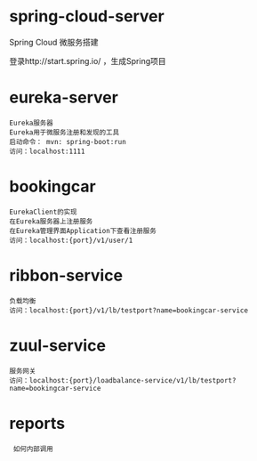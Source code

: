 # spring-cloud-server
Spring Cloud 微服务搭建

登录http://start.spring.io/ ，生成Spring项目

# eureka-server
    Eureka服务器
    Eureka用于微服务注册和发现的工具
    启动命令： mvn: spring-boot:run
    访问：localhost:1111
    
# bookingcar
    EurekaClient的实现
    在Eureka服务器上注册服务
    在Eureka管理界面Application下查看注册服务
    访问：localhost:{port}/v1/user/1
    
# ribbon-service
    负载均衡
    访问：localhost:{port}/v1/lb/testport?name=bookingcar-service
    
# zuul-service
    服务网关
    访问：localhost:{port}/loadbalance-service/v1/lb/testport?name=bookingcar-service
    
# reports
     如何内部调用
    
